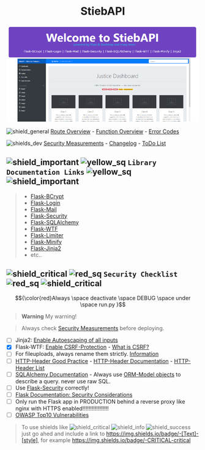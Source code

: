 <h1 align="center">StiebAPI</h1>

![Header Image][header]

![shield_general]
[Route Overview][routes.md] - [Function Overview][functions.md] - [Error Codes][errors.md]

![shields_dev]
[Security Measurements][security.md] - [Changelog][changelog.md] - [ToDo List][todo.md]

## ![shield_important] ![yellow_sq] `Library Documentation Links` ![yellow_sq] ![shield_important]

> - [Flask-BCrypt][flaskbcrypt_docs]
> - [Flask-Login][flasklogin_docs]
> - [Flask-Mail][flaskmail_docs]
> - [Flask-Security][flasksecurity_docs]
> - [Flask-SQLAlchemy][sqlalchemy_docs]
> - [Flask-WTF][flaskwtf_docs]
> - [Flask-Limiter][flasklimiter_docs]
> - [Flask-Minify][flaskminify_docs]
> - [Flask-Jinja2][jinja2_docs]
> - etc..

## ![shield_critical] ![red_sq] `Security Checklist` ![red_sq] ![shield_critical]

$${\color{red}Always \space deactivate \space DEBUG \space under \space run.py }$$

> __Warning__
> My warning!

> Always check [Security Measurements][security.md] before deploying.

- [ ] Jinja2: [Enable Autoescaping of all inputs][jinja2_docs]
- [X] Flask-WTF: [Enable CSRF-Protection][flaskwtf_docs] - [What is CSRF?][csrf_explanation]
- [ ] For fileuploads, always rename them strictly. [Information][file_uploads]
- [ ] [HTTP-Header Good Practice][http_headers_howto] - [HTTP-Header Documentation][http_headers_docs] - [HTTP-Header List][http_headers_list]
- [ ] [SQLAlchemy Documentation][sqlalchemy_docs] - Always use [ORM-Model objects][sqlalchemy_orm] to describe a query. never use raw SQL. 
- [ ] Use [Flask-Security][flasksecurity_docs] correctly!
- [ ] [Flask Documentation: Security Considerations][flask_docs_security]
- [ ] Only run the Flask app in PRODUCTION behind a reverse proxy like nginx with HTTPS enabled!!!!!!!!!!!!!!!!!
- [ ] [OWASP Top10 Vulnerabilities][top10_vulns]

>To use shields like
![shield_critical][shield_critical] ![shield_info][shield_info] ![shield_success][shield_success] just go ahed and include a link to
https://img.shields.io/badge/-[Text]-[style], for example https://img.shields.io/badge/-CRITICAL-critical

[//]: # (General Link References)

[header]: development/readme_header.png
[req_txt]: requirements.txt
[blue_sq]: https://placehold.co/15x15/1589F0/1589F0.png
[yellow_sq]: https://placehold.co/15x15/c5f015/c5f015.png
[red_sq]: https://placehold.co/15x15/f03c15/f03c15.png

[//]: # (Relative Documentation Link References)

[routes.md]: development/docs/ROUTES.md
[functions.md]: development/docs/FUNCTIONS.md
[errors.md]: development/docs/ERR_CODES.md
[security.md]: development/docs/SECURITY.md
[changelog.md]: development/docs/CHANGELOG.md
[todo.md]: development/docs/TODO.md

[//]: # (General Documentation Link References)

[flask_docs_security]: https://flask.palletsprojects.com/en/2.2.x/security/
[jinja2_docs]: https://jinja.palletsprojects.com/en/3.1.x/api/
[flaskwtf_docs]: https://flask-wtf.readthedocs.io/en/0.15.x/csrf/
[sqlalchemy_docs]: https://docs.sqlalchemy.org/en/20/
[sqlalchemy_orm]: https://docs.sqlalchemy.org/en/20/orm/
[flasksecurity_docs]: https://pythonhosted.org/Flask-Security/
[http_headers_list]: https://en.wikipedia.org/wiki/List_of_HTTP_header_fields
[http_headers_docs]: https://developer.mozilla.org/en-US/docs/Web/HTTP/Headers
[http_headers_howto]: https://stackoverflow.com/questions/60566143/what-is-the-best-practice-for-changing-headers-in-a-flask-request
[flasklogin_docs]: https://flask-login.readthedocs.io/en/latest/
[flasklimiter_docs]: https://flask-limiter.readthedocs.io/en/stable/
[flaskmigrate_docs]: https://flask-migrate.readthedocs.io/en/latest/
[flaskminify_docs]: https://pypi.org/project/Flask-Minify/
[flaskbcrypt_docs]: https://flask-bcrypt.readthedocs.io/en/1.0.1/
[flaskmail_docs]: https://pythonhosted.org/Flask-Mail/
[flasksecurity_docs]: https://pythonhosted.org/Flask-Security/

[//]: # (Vulnerabilities)

[csrf_explanation]: https://www.synopsys.com/glossary/what-is-csrf.html
[file_uploads]: https://flask.palletsprojects.com/en/1.0.x/patterns/fileuploads/
[top10_vulns]: https://owasp.org/Top10/

[//]: # (Shield Icons)
[shield_critical]: https://img.shields.io/badge/-CRITICAL-critical
[shield_info]: https://img.shields.io/badge/-INFO-informational
[shield_success]: https://img.shields.io/badge/-SUCCESS-success
[shield_important]: https://img.shields.io/badge/-IMPORTANT-yellow
[shield_general]: https://img.shields.io/badge/docs-general-green?logo=appveyor&style=plastic
[shields_dev]: https://img.shields.io/badge/docs-development-green?logo=appveyor&style=plastic

